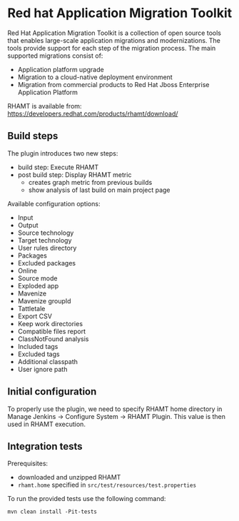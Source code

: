 # Red hat Application Migration Toolkit
Red Hat Application Migration Toolkit is a collection of open 
source tools that enables large-scale application migrations and modernizations.
The tools provide support for each step of the migration process. 
The main supported migrations consist of:
* Application platform upgrade
* Migration to a cloud-native deployment environment
* Migration from commercial products to Red Hat Jboss Enterprise Application Platform

RHAMT is available from: https://developers.redhat.com/products/rhamt/download/

## Build steps
The plugin introduces two new steps:
* build step: Execute RHAMT
* post build step: Display RHAMT metric
  * creates graph metric from previous builds
  * show analysis of last build on main project page
  
Available configuration options:
* Input
* Output
* Source technology
* Target technology
* User rules directory
* Packages
* Excluded packages
* Online
* Source mode
* Exploded app
* Mavenize
* Mavenize groupId
* Tattletale
* Export CSV
* Keep work directories
* Compatible files report
* ClassNotFound analysis
* Included tags
* Excluded tags
* Additional classpath
* User ignore path

## Initial configuration
To properly use the plugin, we need to specify RHAMT home directory in Manage Jenkins -> Configure System -> RHAMT Plugin.
This value is then used in RHAMT execution.

## Integration tests
Prerequisites:
* downloaded and unzipped RHAMT
* `rhamt.home` specified in `src/test/resources/test.properties`

To run the provided tests use the following command:  

```mvn clean install -Pit-tests```
